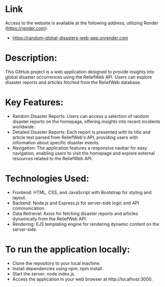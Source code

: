 # Link
Access to the website is available at the following address, utilizing Render (https://render.com): 
- https://random-global-disasters-web-app.onrender.com

# Description:
This GitHub project is a web application designed to provide insights into global disaster occurrences using the ReliefWeb API. Users can explore disaster reports and articles fetched from the ReliefWeb database.

# Key Features:
- Random Disaster Reports: Users can access a selection of random disaster reports on the homepage, offering insights into recent incidents worldwide.
- Detailed Disaster Reports: Each report is presented with its title and article text parsed from ReliefWeb's API, providing users with information about specific disaster events.
- Navigation: The application features a responsive navbar for easy navigation, enabling users to visit the homepage and explore external resources related to the ReliefWeb API.

# Technologies Used:
- Frontend: HTML, CSS, and JavaScript with Bootstrap for styling and layout.
- Backend: Node.js and Express.js for server-side logic and API communication.
- Data Retrieval: Axios for fetching disaster reports and articles dynamically from the ReliefWeb API.
- Rendering: EJS templating engine for rendering dynamic content on the server-side.

# To run the application locally:
- Clone the repository to your local machine.
- Install dependencies using npm: npm install.
- Start the server: node index.js.
- Access the application in your web browser at http://localhost:3000.
